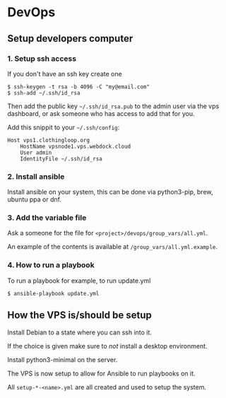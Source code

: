 # DevOps

## Setup developers computer

### 1. Setup ssh access

If you don't have an ssh key create one

```
$ ssh-keygen -t rsa -b 4096 -C "my@email.com"
$ ssh-add ~/.ssh/id_rsa
```

Then add the public key `~/.ssh/id_rsa.pub` to the admin user via the vps dashboard, or ask someone who has access to add that for you.

Add this snippit to your `~/.ssh/config`:

```
Host vps1.clothingloop.org
    HostName vpsnode1.vps.webdock.cloud
    User admin
    IdentityFile ~/.ssh/id_rsa
```

### 2. Install ansible

Install ansible on your system, this can be done via python3-pip, brew, ubuntu ppa or dnf.

### 3. Add the variable file

Ask a someone for the file for `<project>/devops/group_vars/all.yml`.

An example of the contents is available at `/group_vars/all.yml.example`.

### 4. How to run a playbook

To run a playbook for example, to run update.yml

```
$ ansible-playbook update.yml
```

## How the VPS is/should be setup

Install Debian to a state where you can ssh into it.

If the choice is given make sure to _not_ install a desktop environment.

Install python3-minimal on the server.

The VPS is now setup to allow for Ansible to run playbooks on it.

All `setup-*-<name>.yml` are all created and used to setup the system.
